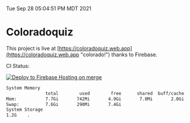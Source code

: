 Tue Sep 28 05:04:51 PM MDT 2021

# Coloradoquiz


This project is live at [https://coloradoquiz.web.app](https://coloradoquiz.web.app "colorado!") thanks to Firebase.

CI Status: 

[![Deploy to Firebase Hosting on merge](https://github.com/teamkushal/coloradoquiz/actions/workflows/firebase-hosting-merge.yml/badge.svg)](https://github.com/teamkushal/coloradoquiz/actions/workflows/firebase-hosting-merge.yml)

```bash
System Memory
               total        used        free      shared  buff/cache   available
Mem:           7.7Gi       742Mi       4.9Gi       7.0Mi       2.0Gi       6.5Gi
Swap:          7.6Gi       290Mi       7.4Gi
System Storage
1.2G	.
```
